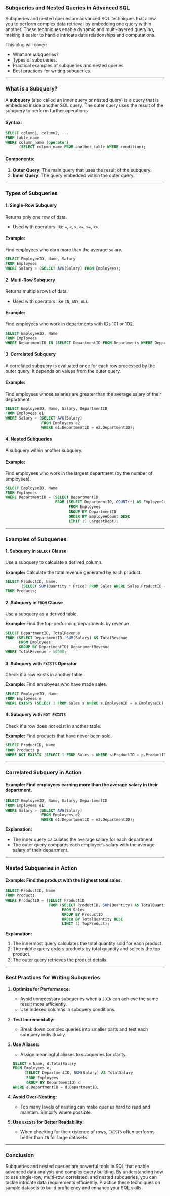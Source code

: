 ### **Subqueries and Nested Queries in Advanced SQL**

Subqueries and nested queries are advanced SQL techniques that allow you to perform complex data retrieval by embedding one query within another. These techniques enable dynamic and multi-layered querying, making it easier to handle intricate data relationships and computations.

This blog will cover:
- What are subqueries?
- Types of subqueries.
- Practical examples of subqueries and nested queries.
- Best practices for writing subqueries.

---

### **What is a Subquery?**

A **subquery** (also called an inner query or nested query) is a query that is embedded inside another SQL query. The outer query uses the result of the subquery to perform further operations.

#### **Syntax:**
```sql
SELECT column1, column2, ...
FROM table_name
WHERE column_name (operator)
      (SELECT column_name FROM another_table WHERE condition);
```

#### **Components:**
1. **Outer Query**: The main query that uses the result of the subquery.
2. **Inner Query**: The query embedded within the outer query.

---

### **Types of Subqueries**

#### **1. Single-Row Subquery**
Returns only one row of data.
- Used with operators like `=`, `<`, `>`, `<=`, `>=`, `<>`.

#### **Example:**
Find employees who earn more than the average salary.
```sql
SELECT EmployeeID, Name, Salary
FROM Employees
WHERE Salary > (SELECT AVG(Salary) FROM Employees);
```

#### **2. Multi-Row Subquery**
Returns multiple rows of data.
- Used with operators like `IN`, `ANY`, `ALL`.

#### **Example:**
Find employees who work in departments with IDs 101 or 102.
```sql
SELECT EmployeeID, Name
FROM Employees
WHERE DepartmentID IN (SELECT DepartmentID FROM Departments WHERE DepartmentID IN (101, 102));
```

#### **3. Correlated Subquery**
A correlated subquery is evaluated once for each row processed by the outer query. It depends on values from the outer query.

#### **Example:**
Find employees whose salaries are greater than the average salary of their department.
```sql
SELECT EmployeeID, Name, Salary, DepartmentID
FROM Employees e1
WHERE Salary > (SELECT AVG(Salary)
                FROM Employees e2
                WHERE e1.DepartmentID = e2.DepartmentID);
```

#### **4. Nested Subqueries**
A subquery within another subquery.

#### **Example:**
Find employees who work in the largest department (by the number of employees).
```sql
SELECT EmployeeID, Name
FROM Employees
WHERE DepartmentID = (SELECT DepartmentID
                      FROM (SELECT DepartmentID, COUNT(*) AS EmployeeCount
                            FROM Employees
                            GROUP BY DepartmentID
                            ORDER BY EmployeeCount DESC
                            LIMIT 1) LargestDept);
```

---

### **Examples of Subqueries**

#### **1. Subquery in `SELECT` Clause**
Use a subquery to calculate a derived column.

**Example:** Calculate the total revenue generated by each product.
```sql
SELECT ProductID, Name,
       (SELECT SUM(Quantity * Price) FROM Sales WHERE Sales.ProductID = Products.ProductID) AS TotalRevenue
FROM Products;
```

#### **2. Subquery in `FROM` Clause**
Use a subquery as a derived table.

**Example:** Find the top-performing departments by revenue.
```sql
SELECT DepartmentID, TotalRevenue
FROM (SELECT DepartmentID, SUM(Salary) AS TotalRevenue
      FROM Employees
      GROUP BY DepartmentID) DepartmentRevenue
WHERE TotalRevenue > 50000;
```

#### **3. Subquery with `EXISTS` Operator**
Check if a row exists in another table.

**Example:** Find employees who have made sales.
```sql
SELECT EmployeeID, Name
FROM Employees e
WHERE EXISTS (SELECT 1 FROM Sales s WHERE s.EmployeeID = e.EmployeeID);
```

#### **4. Subquery with `NOT EXISTS`**
Check if a row does not exist in another table.

**Example:** Find products that have never been sold.
```sql
SELECT ProductID, Name
FROM Products p
WHERE NOT EXISTS (SELECT 1 FROM Sales s WHERE s.ProductID = p.ProductID);
```

---

### **Correlated Subquery in Action**

#### **Example:** Find employees earning more than the average salary in their department.
```sql
SELECT EmployeeID, Name, Salary, DepartmentID
FROM Employees e1
WHERE Salary > (SELECT AVG(Salary)
                FROM Employees e2
                WHERE e1.DepartmentID = e2.DepartmentID);
```

**Explanation:**
- The inner query calculates the average salary for each department.
- The outer query compares each employee’s salary with the average salary of their department.

---

### **Nested Subqueries in Action**

#### **Example:** Find the product with the highest total sales.
```sql
SELECT ProductID, Name
FROM Products
WHERE ProductID = (SELECT ProductID
                   FROM (SELECT ProductID, SUM(Quantity) AS TotalQuantity
                         FROM Sales
                         GROUP BY ProductID
                         ORDER BY TotalQuantity DESC
                         LIMIT 1) TopProduct);
```

**Explanation:**
1. The innermost query calculates the total quantity sold for each product.
2. The middle query orders products by total quantity and selects the top product.
3. The outer query retrieves the product details.

---

### **Best Practices for Writing Subqueries**

1. **Optimize for Performance:**
   - Avoid unnecessary subqueries when a `JOIN` can achieve the same result more efficiently.
   - Use indexed columns in subquery conditions.

2. **Test Incrementally:**
   - Break down complex queries into smaller parts and test each subquery individually.

3. **Use Aliases:**
   - Assign meaningful aliases to subqueries for clarity.
   ```sql
   SELECT e.Name, d.TotalSalary
   FROM Employees e,
        (SELECT DepartmentID, SUM(Salary) AS TotalSalary
         FROM Employees
         GROUP BY DepartmentID) d
   WHERE e.DepartmentID = d.DepartmentID;
   ```

4. **Avoid Over-Nesting:**
   - Too many levels of nesting can make queries hard to read and maintain. Simplify where possible.

5. **Use `EXISTS` for Better Readability:**
   - When checking for the existence of rows, `EXISTS` often performs better than `IN` for large datasets.

---

### **Conclusion**

Subqueries and nested queries are powerful tools in SQL that enable advanced data analysis and complex query building. By understanding how to use single-row, multi-row, correlated, and nested subqueries, you can tackle intricate data requirements efficiently. Practice these techniques on sample datasets to build proficiency and enhance your SQL skills.

